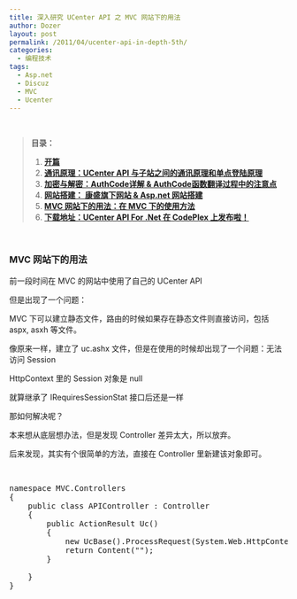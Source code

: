 ```yaml
---
title: 深入研究 UCenter API 之 MVC 网站下的用法
author: Dozer
layout: post
permalink: /2011/04/ucenter-api-in-depth-5th/
categories:
  - 编程技术
tags:
  - Asp.net
  - Discuz
  - MVC
  - Ucenter
---
```

<div>
  <strong><br /> </strong>
</div>

> **目录：**
> 
> 1.  <a href="/2011/01/ucenter-api-in-depth-1st/" target="_blank"><strong>开篇</strong></a>
> 2.  <a href="/2011/01/ucenter-api-in-depth-2nd/" target="_blank"><strong>通讯原理：UCenter API 与子站之间的通讯原理和单点登陆原理</strong></a>
> 3.  <a href="/2011/01/ucenter-api-in-depth-3rd/" target="_blank"><strong>加密与解密：AuthCode详解 & AuthCode函数翻译过程中的注意点</strong></a>
> 4.  **<a href="/2011/02/ucenter-api-in-depth-4th/" target="_blank">网站搭建： 康盛旗下网站 & Asp.net 网站搭建</a>**
> 5.  **<a href="/2011/04/ucenter-api-in-depth-5th/" target="_blank">MVC 网站下的用法：在 MVC 下的使用方法</a>**
> 6.  **<a href="/2011/05/ucenter-api-for-net-on-codeplex/" target="_blank">下载地址：UCenter API For .Net 在 CodePlex 上发布啦！</a>**

&nbsp;

### MVC 网站下的用法

前一段时间在 MVC 的网站中使用了自己的 UCenter API

但是出现了一个问题：

MVC 下可以建立静态文件，路由的时候如果存在静态文件则直接访问，包括 aspx, asxh 等文件。

像原来一样，建立了 uc.ashx 文件，但是在使用的时候却出现了一个问题：无法访问 Session

HttpContext 里的 Session 对象是 null

就算继承了 IRequiresSessionStat 接口后还是一样

<!--more-->

那如何解决呢？

本来想从底层想办法，但是发现 Controller 差异太大，所以放弃。

后来发现，其实有个很简单的方法，直接在 Controller 里新建该对象即可。

&nbsp;

<pre class="brush:csharp">namespace MVC.Controllers
{
    public class APIController : Controller
    {
        public ActionResult Uc()
        {
            new UcBase().ProcessRequest(System.Web.HttpContext.Current);
            return Content("");
        }

    }
}</pre>

